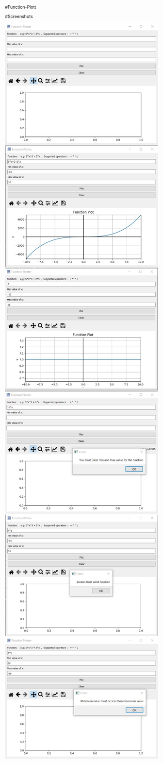 #Function-Plott

#Screenshots

![Start](screenshots/start.jpg)
![Valid_Function](screenshots/valid_function.jpg)
![Constant_Function](screenshots/constant_function.jpg)
![Error_Empty_Fields](screenshots/error_empty_fields.jpg)
![Error_Invalid_Function](screenshots/error_invalid_function.jpg)
![Error_Min_Max](screenshots/error_min_max.jpg)
